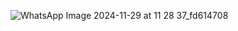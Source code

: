 ![WhatsApp Image 2024-11-29 at 11 28 37_fd614708](https://github.com/user-attachments/assets/137a4e8c-ce80-4fe2-85d6-3afc81e6491f)
